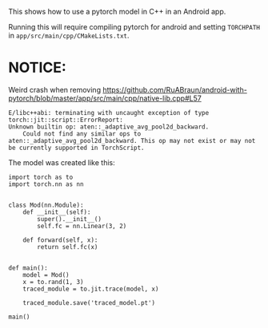 This shows how to use a pytorch model in C++ in an Android app.

Running this will require compiling pytorch for android and setting `TORCHPATH` in `app/src/main/cpp/CMakeLists.txt`.

# NOTICE:

Weird crash when removing https://github.com/RuABraun/android-with-pytorch/blob/master/app/src/main/cpp/native-lib.cpp#L57

```
E/libc++abi: terminating with uncaught exception of type torch::jit::script::ErrorReport:
Unknown builtin op: aten::_adaptive_avg_pool2d_backward.
    Could not find any similar ops to aten::_adaptive_avg_pool2d_backward. This op may not exist or may not be currently supported in TorchScript.
```

The model was created like this:

```
import torch as to
import torch.nn as nn


class Mod(nn.Module):
    def __init__(self):
        super().__init__()
        self.fc = nn.Linear(3, 2)

    def forward(self, x):
        return self.fc(x)


def main():
    model = Mod()
    x = to.rand(1, 3)
    traced_module = to.jit.trace(model, x)

    traced_module.save('traced_model.pt')

main()
```

